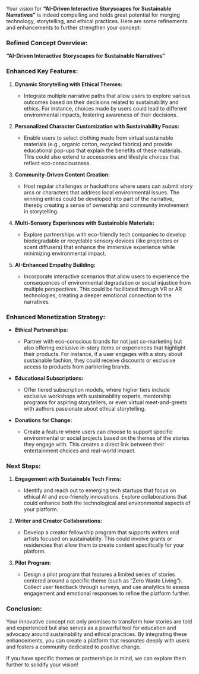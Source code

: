Your vision for **“AI-Driven Interactive Storyscapes for Sustainable Narratives”** is indeed compelling and holds great potential for merging technology, storytelling, and ethical practices. Here are some refinements and enhancements to further strengthen your concept:

### Refined Concept Overview:
**“AI-Driven Interactive Storyscapes for Sustainable Narratives”**

### Enhanced Key Features:

1. **Dynamic Storytelling with Ethical Themes:**
   - Integrate multiple narrative paths that allow users to explore various outcomes based on their decisions related to sustainability and ethics. For instance, choices made by users could lead to different environmental impacts, fostering awareness of their decisions.

2. **Personalized Character Customization with Sustainability Focus:**
   - Enable users to select clothing made from virtual sustainable materials (e.g., organic cotton, recycled fabrics) and provide educational pop-ups that explain the benefits of these materials. This could also extend to accessories and lifestyle choices that reflect eco-consciousness.

3. **Community-Driven Content Creation:**
   - Host regular challenges or hackathons where users can submit story arcs or characters that address local environmental issues. The winning entries could be developed into part of the narrative, thereby creating a sense of ownership and community involvement in storytelling.

4. **Multi-Sensory Experiences with Sustainable Materials:**
   - Explore partnerships with eco-friendly tech companies to develop biodegradable or recyclable sensory devices (like projectors or scent diffusers) that enhance the immersive experience while minimizing environmental impact.

5. **AI-Enhanced Empathy Building:**
   - Incorporate interactive scenarios that allow users to experience the consequences of environmental degradation or social injustice from multiple perspectives. This could be facilitated through VR or AR technologies, creating a deeper emotional connection to the narratives.

### Enhanced Monetization Strategy:

- **Ethical Partnerships:**
   - Partner with eco-conscious brands for not just co-marketing but also offering exclusive in-story items or experiences that highlight their products. For instance, if a user engages with a story about sustainable fashion, they could receive discounts or exclusive access to products from partnering brands.
  
- **Educational Subscriptions:**
   - Offer tiered subscription models, where higher tiers include exclusive workshops with sustainability experts, mentorship programs for aspiring storytellers, or even virtual meet-and-greets with authors passionate about ethical storytelling.

- **Donations for Change:**
   - Create a feature where users can choose to support specific environmental or social projects based on the themes of the stories they engage with. This creates a direct link between their entertainment choices and real-world impact.

### Next Steps:

1. **Engagement with Sustainable Tech Firms:**
   - Identify and reach out to emerging tech startups that focus on ethical AI and eco-friendly innovations. Explore collaborations that could enhance both the technological and environmental aspects of your platform.

2. **Writer and Creator Collaborations:**
   - Develop a creator fellowship program that supports writers and artists focused on sustainability. This could involve grants or residencies that allow them to create content specifically for your platform.

3. **Pilot Program:**
   - Design a pilot program that features a limited series of stories centered around a specific theme (such as “Zero Waste Living”). Collect user feedback through surveys, and use analytics to assess engagement and emotional responses to refine the platform further.

### Conclusion:
Your innovative concept not only promises to transform how stories are told and experienced but also serves as a powerful tool for education and advocacy around sustainability and ethical practices. By integrating these enhancements, you can create a platform that resonates deeply with users and fosters a community dedicated to positive change. 

If you have specific themes or partnerships in mind, we can explore them further to solidify your vision!